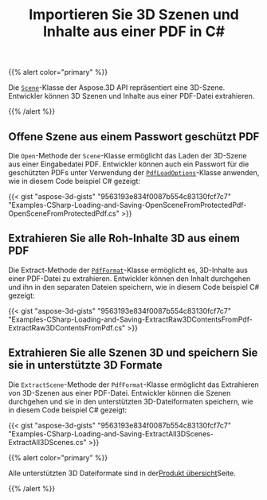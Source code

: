﻿---
title: Importieren Sie 3D Szenen und Inhalte aus einer PDF in C#
linktitle: Import 3D Szenen und Inhalt von einem PDF
type: docs
weight: 50
url: /de/net/import-3d-scenes-and-contents-from-a-pdf/
keywords: 3d pdf, 3d pdf c#
description: Die Szene klasse der Aspose.3D API repräsentiert eine 3D-Szene. Entwickler können Szenen und Inhalte von 3D aus einer Datei PDF extrahieren.
---
{{% alert color="primary" %}}

Die [`Scene`](https://reference.aspose.com/3d/net/aspose.threed/scene)-Klasse der Aspose.3D API repräsentiert eine 3D-Szene. Entwickler können 3D Szenen und Inhalte aus einer PDF-Datei extrahieren.

{{% /alert %}}
## **Offene Szene aus einem Passwort geschützt PDF**
Die `Open`-Methode der `Scene`-Klasse ermöglicht das Laden der 3D-Szene aus einer Eingabedatei PDF. Entwickler können auch ein Passwort für die geschützten PDFs unter Verwendung der [`PdfLoadOptions`](https://reference.aspose.com/3d/net/aspose.threed.formats/pdfloadoptions)-Klasse anwenden, wie in diesem Code beispiel C# gezeigt:

{{< gist "aspose-3d-gists" "9563193e834f0087b554c83130fcf7c7" "Examples-CSharp-Loading-and-Saving-OpenSceneFromProtectedPdf-OpenSceneFromProtectedPdf.cs" >}}
## **Extrahieren Sie alle Roh-Inhalte 3D aus einem PDF**
Die Extract-Methode der [`PdfFormat`](https://reference.aspose.com/3d/net/aspose.threed.formats/pdfformat)-Klasse ermöglicht es, 3D-Inhalte aus einer PDF-Datei zu extrahieren. Entwickler können den Inhalt durchgehen und ihn in den separaten Dateien speichern, wie in diesem Code beispiel C# gezeigt:

{{< gist "aspose-3d-gists" "9563193e834f0087b554c83130fcf7c7" "Examples-CSharp-Loading-and-Saving-ExtractRaw3DContentsFromPdf-ExtractRaw3DContentsFromPdf.cs" >}}
## **Extrahieren Sie alle Szenen 3D und speichern Sie sie in unterstützte 3D Formate**
Die `ExtractScene`-Methode der `PdfFormat`-Klasse ermöglicht das Extrahieren von 3D-Szenen aus einer PDF-Datei. Entwickler können die Szenen durchgehen und sie in den unterstützten 3D-Dateiformaten speichern, wie in diesem Code beispiel C# gezeigt:

{{< gist "aspose-3d-gists" "9563193e834f0087b554c83130fcf7c7" "Examples-CSharp-Loading-and-Saving-ExtractAll3DScenes-ExtractAll3DScenes.cs" >}}

{{% alert color="primary" %}}

Alle unterstützten 3D Dateiformate sind in der[Produkt übersicht](/3d/de/net/product-overview/)Seite.

{{% /alert %}}
